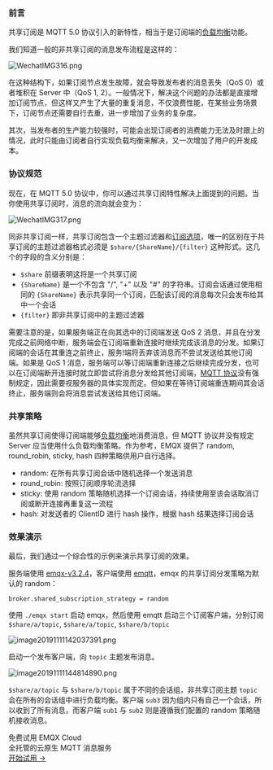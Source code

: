 ### 前言

共享订阅是 MQTT 5.0 协议引入的新特性，相当于是订阅端的[负载均衡](https://www.emqx.com/zh/blog/mqtt-broker-clustering-part-2-sticky-session-load-balancing)功能。

我们知道一般的非共享订阅的消息发布流程是这样的：

![WechatIMG316.png](https://assets.emqx.com/images/87f2594bb38d81feb0441a5ac54aa339.png)

在这种结构下，如果订阅节点发生故障，就会导致发布者的消息丢失（QoS 0）或者堆积在 Server 中（QoS 1, 2）。一般情况下，解决这个问题的办法都是直接增加订阅节点，但这样又产生了大量的重复消息，不仅浪费性能，在某些业务场景下，订阅节点还需要自行去重，进一步增加了业务的复杂度。

其次，当发布者的生产能力较强时，可能会出现订阅者的消费能力无法及时跟上的情况，此时只能由订阅者自行实现负载均衡来解决，又一次增加了用户的开发成本。

### 协议规范

现在，在 MQTT 5.0 协议中，你可以通过共享订阅特性解决上面提到的问题。当你使用共享订阅时，消息的流向就会变为：

![WechatIMG317.png](https://assets.emqx.com/images/7b172accff520fef7a48586b5aa0ba0b.png)

同非共享订阅一样，共享订阅包含一个主题过滤器和[订阅选项](https://www.emqx.com/zh/blog/subscription-identifier-and-subscription-options)，唯一的区别在于共享订阅的主题过滤器格式必须是 `$share/{ShareName}/{filter}` 这种形式。这几个的字段的含义分别是：

- `$share` 前缀表明这将是一个共享订阅
- `{ShareName}` 是一个不包含 "/", "+" 以及 "#" 的字符串。订阅会话通过使用相同的 `{ShareName}` 表示共享同一个订阅，匹配该订阅的消息每次只会发布给其中一个会话
- `{filter}` 即非共享订阅中的主题过滤器

需要注意的是，如果服务端正在向其选中的订阅端发送 QoS 2 消息，并且在分发完成之前网络中断，服务端会在订阅端重新连接时继续完成该消息的分发。如果订阅端的会话在其重连之前终止，服务!端将丢弃该消息而不尝试发送给其他订阅端。如果是 QoS 1 消息，服务端可以等订阅端重新连接之后继续完成分发，也可以在订阅端断开连接时就立即尝试将消息分发给其他订阅端，[MQTT 协议](https://www.emqx.com/zh/mqtt)没有强制规定，因此需要视服务器的具体实现而定。但如果在等待订阅端重连期间其会话终止，服务端则会将消息尝试发送给其他订阅端。

### 共享策略

虽然共享订阅使得订阅端能够[负载均衡](https://www.emqx.com/zh/blog/mqtt-broker-clustering-part-2-sticky-session-load-balancing)地消费消息，但 MQTT 协议并没有规定 Server 应当使用什么负载均衡策略。作为参考，EMQX 提供了 random, round_robin, sticky, hash 四种策略供用户自行选择。

- random: 在所有共享订阅会话中随机选择一个发送消息
- round_robin: 按照订阅顺序轮流选择
- sticky: 使用 random 策略随机选择一个订阅会话，持续使用至该会话取消订阅或断开连接再重复这一流程
- hash: 对发送者的 ClientID 进行 hash 操作，根据 hash 结果选择订阅会话

### 效果演示

最后，我们通过一个综合性的示例来演示共享订阅的效果。

服务端使用 [emqx-v3.2.4](https://github.com/emqx/emqx/tree/v3.2.4)，客户端使用 [emqtt](https://github.com/emqx/emqtt)，emqx 的共享订阅分发策略为默认的 random：

`broker.shared_subscription_strategy = random`

使用 `./emqx start` 启动 emqx，然后使用 emqtt 启动三个订阅客户端，分别订阅 `$share/a/topic`, `$share/a/topic`, `$share/b/topic`

![image20191111142037391.png](https://assets.emqx.com/images/a7b660ce3af15d21c8759ca340cb7257.png)

启动一个发布客户端，向 `topic` 主题发布消息。

![image20191111144814890.png](https://assets.emqx.com/images/972770b0363d9d20ebda00137c955dcd.png)

`$share/a/topic` 与 `$share/b/topic` 属于不同的会话组，非共享订阅主题 `topic` 会在所有的会话组中进行负载均衡。客户端 `sub3` 因为组内只有自己一个会话，所以收到了所有消息，而客户端 `sub1` 与 `sub2` 则是遵循我们配置的 random 策略随机接收消息。


<section class="promotion">
    <div>
        免费试用 EMQX Cloud
        <div class="is-size-14 is-text-normal has-text-weight-normal">全托管的云原生 MQTT 消息服务</div>
    </div>
    <a href="https://accounts-zh.emqx.com/signup?continue=https://cloud.emqx.com/console/deployments/0?oper=new" class="button is-gradient px-5">开始试用 →</a>
</section>
